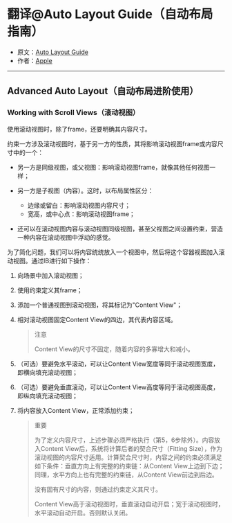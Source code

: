 # 翻译@Auto Layout Guide（自动布局指南）

- 原文：[Auto Layout Guide](https://developer.apple.com/library/content/documentation/UserExperience/Conceptual/AutolayoutPG/index.html#//apple_ref/doc/uid/TP40010853)
- 作者：[Apple](https://developer.apple.com/library/content/navigation/)

---

## Advanced Auto Layout（自动布局进阶使用）

### Working with Scroll Views（滚动视图）

使用滚动视图时，除了frame，还要明确其内容尺寸。

约束一方涉及滚动视图时，基于另一方的性质，其将影响滚动视图frame或内容尺寸中的一个：

- 另一方是同级视图，或父视图：影响滚动视图frame，就像其他任何视图一样；
- 另一方是子视图（内容）。这时，以布局属性区分：

	- 边缘或留白：影响滚动视图内容尺寸；
	- 宽高，或中心点：影响滚动视图frame；

- 还可以在滚动视图内容与滚动视图同级视图，甚至父视图之间设置约束，营造一种内容在滚动视图中浮动的感觉。

为了简化问题，我们可以将内容统统放入一个视图中，然后将这个容器视图加入滚动视图。通过IB进行如下操作：

1. 向场景中加入滚动视图；
2. 使用约束定义其frame；
3. 添加一个普通视图到滚动视图，将其标记为"Content View"；
4. 相对滚动视图固定Content View的四边，其代表内容区域。

	>注意
	>
	>Content View的尺寸不固定，随着内容的多寡增大和减小。
	
5. （可选）要避免水平滚动，可以让Content View宽度等同于滚动视图宽度，即横向填充滚动视图；
6. （可选）要避免垂直滚动，可以让Content View高度等同于滚动视图高度，即纵向填充滚动视图；
7. 将内容放入Content View，正常添加约束；

	>重要
	>
	>为了定义内容尺寸，上述步骤必须严格执行（第5，6步除外）。内容放入Content View后，系统将计算后者的契合尺寸（Fitting Size），作为滚动视图的内容尺寸适用。计算契合尺寸时，内容之间的约束必须满足如下条件：垂直方向上有完整的约束链：从Content View上边到下边；同理，水平方向上也有完整的约束链，从Content View前边到后边。
	>
	>没有固有尺寸的内容，则通过约束定义其尺寸。
	>
	>Content View高于滚动视图时，垂直滚动自动开启；宽于滚动视图时，水平滚动自动开启。否则默认关闭。

